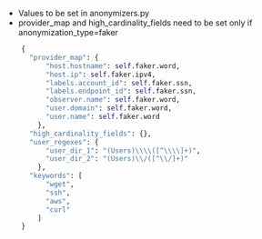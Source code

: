 * Values to be set in anonymizers.py
* provider_map and high_cardinality_fields need to be set only if anonymization_type=faker

```python
    {
      "provider_map": {
          "host.hostname": self.faker.word,
          "host.ip": self.faker.ipv4,
          "labels.account_id": self.faker.ssn,
          "labels.endpoint_id": self.faker.ssn,
          "observer.name": self.faker.word,
          "user.domain": self.faker.word,
          "user.name": self.faker.word
        },
      "high_cardinality_fields": {},
      "user_regexes": {
          "user_dir_1": "(Users)\\\\([^\\\\]+)",
          "user_dir_2": "(Users)\\/([^\\/]+)"
        },
      "keywords": [
          "wget",
          "ssh",
          "aws",
          "curl"
        ]
    }
``` 
